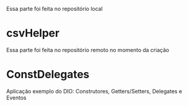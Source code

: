 

Essa parte foi feita no repositório local

# csvHelper
Essa parte foi feita no repositório remoto no momento da criação

# ConstDelegates
Aplicação exemplo do DIO: Construtores, Getters/Setters, Delegates e Eventos
